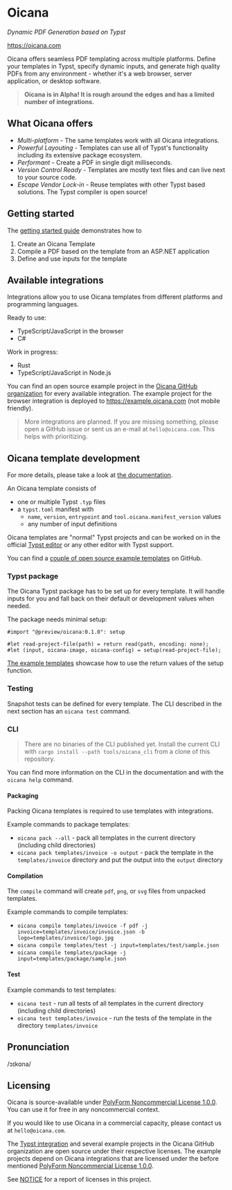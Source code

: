 # Oicana
*Dynamic PDF Generation based on Typst*

https://oicana.com

Oicana offers seamless PDF templating across multiple platforms. Define your templates in Typst, specify dynamic inputs, and generate high quality PDFs from any environment - whether it's a web browser, server application, or desktop software.

> **Oicana is in Alpha! It is rough around the edges and has a limited number of integrations.**

## What Oicana offers

- *Multi-platform* - The same templates work with all Oicana integrations.
- *Powerful Layouting* - Templates can use all of Typst's functionality including its extensive package ecosystem.
- *Performant* - Create a PDF in single digit milliseconds.
- *Version Control Ready* - Templates are mostly text files and can live next to your source code.
- *Escape Vendor Lock-in* - Reuse templates with other Typst based solutions. The Typst compiler is open source!

## Getting started

The [getting started guide][getting-started] demonstrates how to
1. Create an Oicana Template
2. Compile a PDF based on the template from an ASP.NET application
3. Define and use inputs for the template

## Available integrations

Integrations allow you to use Oicana templates from different platforms and programming languages.

Ready to use:
* TypeScript/JavaScript in the browser
* C#

Work in progress:
* Rust
* TypeScript/JavaScript in Node.js

You can find an open source example project in the [Oicana GitHub organization][oicana-github] for every available integration.
The example project for the browser integration is deployed to https://example.oicana.com (not mobile friendly).

> More integrations are planned. If you are missing something, please open a GitHub issue or sent us an e-mail at `hello@oicana.com`. This helps with prioritizing.

## Oicana template development

For more details, please take a look at [the documentation][docs].

An Oicana template consists of
- one or multiple Typst `.typ` files
- a `typst.toml` manifest with
  - `name`, `version`, `entrypoint` and `tool.oicana.manifest_version` values
  - any number of input definitions

Oicana templates are "normal" Typst projects and can be worked on in the official [Typst editor][Typst] or any other editor with Typst support.

You can find a [couple of open source example templates][oicana-example-templates] on GitHub.

### Typst package

The Oicana Typst package has to be set up for every template. It will handle inputs for you and fall back on their default or development values when needed.

The package needs minimal setup:
```typst
#import "@preview/oicana:0.1.0": setup

#let read-project-file(path) = return read(path, encoding: none);
#let (input, oicana-image, oicana-config) = setup(read-project-file);
```

[The example templates][oicana-example-templates] showcase how to use the return values of the setup function.

### Testing

Snapshot tests can be defined for every template. The CLI described in the next section has an `oicana test` command.

### CLI

> There are no binaries of the CLI published yet. Install the current CLI with `cargo install --path tools/oicana_cli` from a clone of this repository.

You can find more information on the CLI in the documentation and with the `oicana help` command.

#### Packaging

Packing Oicana templates is required to use templates with integrations.

Example commands to package templates:
- `oicana pack --all` - pack all templates in the current directory (including child directories)
- `oicana pack templates/invoice -o output` - pack the template in the `templates/invoice` directory and put the output into the `output` directory


#### Compilation

The `compile` command will create `pdf`, `png`, or `svg` files from unpacked templates.

Example commands to compile templates:
- `oicana compile templates/invoice -f pdf -j invoice=templates/invoice/invoice.json -b logo=templates/invoice/logo.jpg`
- `oicana compile templates/test -j input=templates/test/sample.json`
- `oicana compile templates/package -j input=templates/package/sample.json`


#### Test

Example commands to test templates:
- `oicana test` - run all tests of all templates in the current directory (including child directories)
- `oicana test templates/invoice` - run the tests of the template in the directory `templates/invoice`


## Pronunciation
/ɔɪkɑna/

## Licensing

Oicana is source-available under [PolyForm Noncommercial License 1.0.0](./LICENSE.md). You can use it for free in any noncommercial context.

If you would like to use Oicana in a commercial capacity, please contact us at `hello@oicana.com`.

The [Typst integration][oicana-typst] and several example projects in the Oicana GitHub organization are open source under their respective licenses.
The example projects depend on Oicana integrations that are licensed under the before mentioned [PolyForm Noncommercial License 1.0.0](./LICENSE.md).


See [NOTICE](NOTICE) for a report of licenses in this project.



[Typst]: https://typst.app/
[typst-universe]: https://typst.app/universe/
[typst-packages]: https://github.com/typst/packages/
[oicana-github]: https://github.com/oicana
[oicana-example-templates]: https://github.com/oicana/oicana-example-templates
[napi]: https://napi.rs/
[oicana-typst]: https://typst.app/universe/package/oicana
[docs]: https://docs.oicana.com
[getting-started]: https://docs.oicana.com/getting-started
